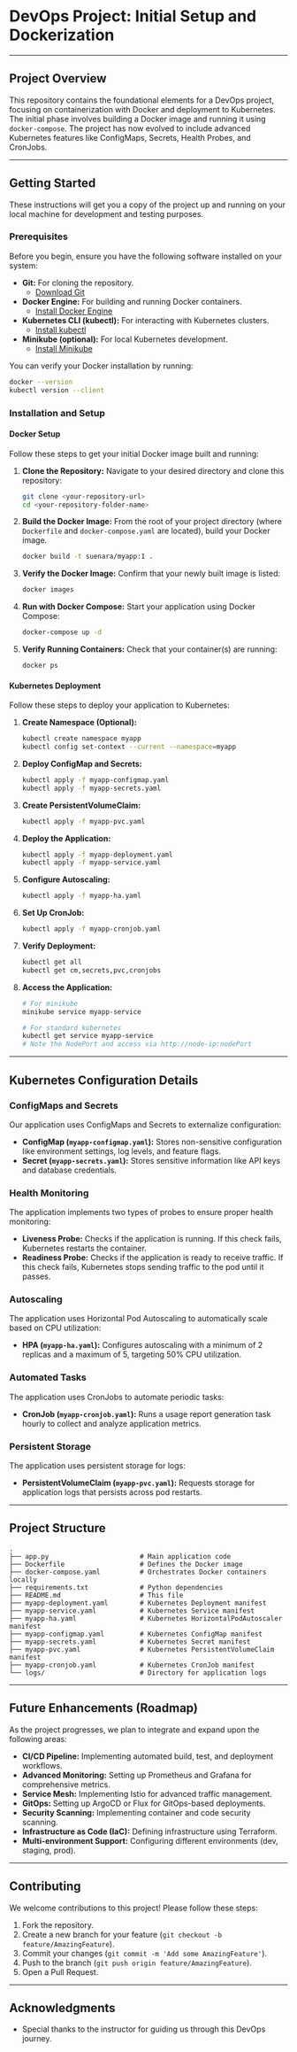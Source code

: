 # DevOps Project: Initial Setup and Dockerization

---

## Project Overview

This repository contains the foundational elements for a DevOps project, focusing on containerization with Docker and deployment to Kubernetes. The initial phase involves building a Docker image and running it using `docker-compose`. The project has now evolved to include advanced Kubernetes features like ConfigMaps, Secrets, Health Probes, and CronJobs.

---

## Getting Started

These instructions will get you a copy of the project up and running on your local machine for development and testing purposes.

### Prerequisites

Before you begin, ensure you have the following software installed on your system:

* **Git:** For cloning the repository.
    * [Download Git](https://git-scm.com/downloads)
* **Docker Engine:** For building and running Docker containers.
    * [Install Docker Engine](https://docs.docker.com/engine/install/)
* **Kubernetes CLI (kubectl):** For interacting with Kubernetes clusters.
    * [Install kubectl](https://kubernetes.io/docs/tasks/tools/install-kubectl/)
* **Minikube (optional):** For local Kubernetes development.
    * [Install Minikube](https://minikube.sigs.k8s.io/docs/start/)

You can verify your Docker installation by running:

```bash
docker --version
kubectl version --client
```

### Installation and Setup

#### Docker Setup

Follow these steps to get your initial Docker image built and running:

1.  **Clone the Repository:**
    Navigate to your desired directory and clone this repository:

    ```bash
    git clone <your-repository-url>
    cd <your-repository-folder-name>
    ```

2.  **Build the Docker Image:**
    From the root of your project directory (where `Dockerfile` and `docker-compose.yaml` are located), build your Docker image.

    ```bash
    docker build -t suenara/myapp:1 .
    ```

3.  **Verify the Docker Image:**
    Confirm that your newly built image is listed:

    ```bash
    docker images
    ```

4.  **Run with Docker Compose:**
    Start your application using Docker Compose:

    ```bash
    docker-compose up -d
    ```

5.  **Verify Running Containers:**
    Check that your container(s) are running:

    ```bash
    docker ps
    ```

#### Kubernetes Deployment

Follow these steps to deploy your application to Kubernetes:

1. **Create Namespace (Optional):**
   ```bash
   kubectl create namespace myapp
   kubectl config set-context --current --namespace=myapp
   ```

2. **Deploy ConfigMap and Secrets:**
   ```bash
   kubectl apply -f myapp-configmap.yaml
   kubectl apply -f myapp-secrets.yaml
   ```

3. **Create PersistentVolumeClaim:**
   ```bash
   kubectl apply -f myapp-pvc.yaml
   ```

4. **Deploy the Application:**
   ```bash
   kubectl apply -f myapp-deployment.yaml
   kubectl apply -f myapp-service.yaml
   ```

5. **Configure Autoscaling:**
   ```bash
   kubectl apply -f myapp-ha.yaml
   ```

6. **Set Up CronJob:**
   ```bash
   kubectl apply -f myapp-cronjob.yaml
   ```

7. **Verify Deployment:**
   ```bash
   kubectl get all
   kubectl get cm,secrets,pvc,cronjobs
   ```

8. **Access the Application:**
   ```bash
   # For minikube
   minikube service myapp-service
   
   # For standard kubernetes
   kubectl get service myapp-service
   # Note the NodePort and access via http://node-ip:nodePort
   ```

---

## Kubernetes Configuration Details

### ConfigMaps and Secrets

Our application uses ConfigMaps and Secrets to externalize configuration:

- **ConfigMap (`myapp-configmap.yaml`):** Stores non-sensitive configuration like environment settings, log levels, and feature flags.
- **Secret (`myapp-secrets.yaml`):** Stores sensitive information like API keys and database credentials.

### Health Monitoring

The application implements two types of probes to ensure proper health monitoring:

- **Liveness Probe:** Checks if the application is running. If this check fails, Kubernetes restarts the container.
- **Readiness Probe:** Checks if the application is ready to receive traffic. If this check fails, Kubernetes stops sending traffic to the pod until it passes.

### Autoscaling

The application uses Horizontal Pod Autoscaling to automatically scale based on CPU utilization:

- **HPA (`myapp-ha.yaml`):** Configures autoscaling with a minimum of 2 replicas and a maximum of 5, targeting 50% CPU utilization.

### Automated Tasks

The application uses CronJobs to automate periodic tasks:

- **CronJob (`myapp-cronjob.yaml`):** Runs a usage report generation task hourly to collect and analyze application metrics.

### Persistent Storage

The application uses persistent storage for logs:

- **PersistentVolumeClaim (`myapp-pvc.yaml`):** Requests storage for application logs that persists across pod restarts.

---

## Project Structure

```
.
├── app.py                       # Main application code
├── Dockerfile                   # Defines the Docker image
├── docker-compose.yaml          # Orchestrates Docker containers locally
├── requirements.txt             # Python dependencies
├── README.md                    # This file
├── myapp-deployment.yaml        # Kubernetes Deployment manifest
├── myapp-service.yaml           # Kubernetes Service manifest
├── myapp-ha.yaml                # Kubernetes HorizontalPodAutoscaler manifest
├── myapp-configmap.yaml         # Kubernetes ConfigMap manifest
├── myapp-secrets.yaml           # Kubernetes Secret manifest
├── myapp-pvc.yaml               # Kubernetes PersistentVolumeClaim manifest
├── myapp-cronjob.yaml           # Kubernetes CronJob manifest
└── logs/                        # Directory for application logs
```

---

## Future Enhancements (Roadmap)

As the project progresses, we plan to integrate and expand upon the following areas:

* **CI/CD Pipeline:** Implementing automated build, test, and deployment workflows.
* **Advanced Monitoring:** Setting up Prometheus and Grafana for comprehensive metrics.
* **Service Mesh:** Implementing Istio for advanced traffic management.
* **GitOps:** Setting up ArgoCD or Flux for GitOps-based deployments.
* **Security Scanning:** Implementing container and code security scanning.
* **Infrastructure as Code (IaC):** Defining infrastructure using Terraform.
* **Multi-environment Support:** Configuring different environments (dev, staging, prod).

---

## Contributing

We welcome contributions to this project! Please follow these steps:

1.  Fork the repository.
2.  Create a new branch for your feature (`git checkout -b feature/AmazingFeature`).
3.  Commit your changes (`git commit -m 'Add some AmazingFeature'`).
4.  Push to the branch (`git push origin feature/AmazingFeature`).
5.  Open a Pull Request.

---

## Acknowledgments

* Special thanks to the instructor for guiding us through this DevOps journey.
